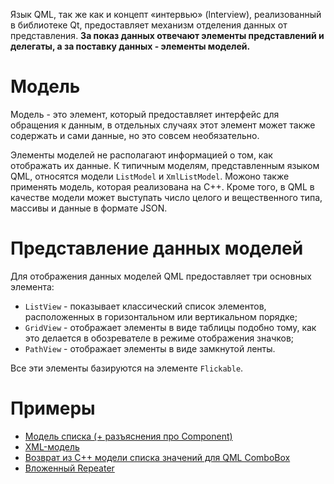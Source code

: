Язык QML, так же как и концепт «интервью» (lnterview), реализованный в 
библиотеке Qt, предоставляет механизм отделения данных от представления. **За 
показ данных отвечают элементы представлений и делегаты, а за поставку данных - 
элементы моделей.**

# Модель

Модель - это элемент, который предоставляет интерфейс для обращения к данным, в 
отдельных случаях этот элемент может также содержать и сами данные, но это 
совсем необязательно.

Элементы моделей не располагают информацией о том, как отображать их данные. К 
типичным моделям, представленным языком QML, относятся модели ```ListModel``` и 
```XmlListModel```. Можоно также применять модель, которая реализована на С++. 
Кроме того, в QML в качестве модели может выступать число целого и вещественного 
типа, массивы и данные в формате JSON.

# Представление данных моделей

Для отображения данных моделей QML предоставляет три основных элемента:

- ```ListView``` - показывает классический список элементов, расположенных в горизонтальном или вертикальном порядке;
- ```GridView``` - отображает элементы в виде таблицы подобно тому, как это делается в обозревателе в режиме отображения значков;
- ```PathView``` - отображает элементы в виде замкнутой ленты.

Все эти элементы базируются на элементе ```Flickable```.

# Примеры

- [Модель списка (+ разъяснения про Component)](model-JSON-and-ListView)
- [XML-модель](model-XML)
- [Возврат из C++ модели списка значений для QML ComboBox](model-for-combo-box)
- [Вложенный Repeater](nested-repeater)
